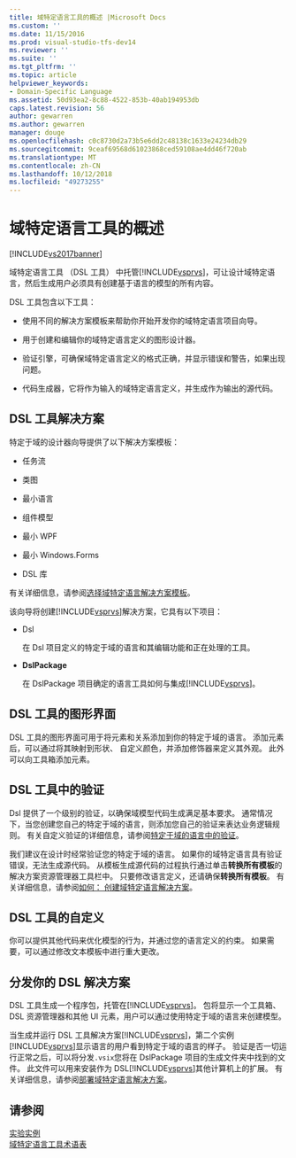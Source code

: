 ```yaml
---
title: 域特定语言工具的概述 |Microsoft Docs
ms.custom: ''
ms.date: 11/15/2016
ms.prod: visual-studio-tfs-dev14
ms.reviewer: ''
ms.suite: ''
ms.tgt_pltfrm: ''
ms.topic: article
helpviewer_keywords:
- Domain-Specific Language
ms.assetid: 50d93ea2-8c88-4522-853b-40ab194953db
caps.latest.revision: 56
author: gewarren
ms.author: gewarren
manager: douge
ms.openlocfilehash: c0c8730d2a73b5e6dd2c48138c1633e24234db29
ms.sourcegitcommit: 9ceaf69568d61023868ced59108ae4dd46f720ab
ms.translationtype: MT
ms.contentlocale: zh-CN
ms.lasthandoff: 10/12/2018
ms.locfileid: "49273255"
---
```

# <a name="overview-of-domain-specific-language-tools"></a>域特定语言工具的概述
[!INCLUDE[vs2017banner](../includes/vs2017banner.md)]

域特定语言工具 （DSL 工具） 中托管[!INCLUDE[vsprvs](../includes/vsprvs-md.md)]，可让设计域特定语言，然后生成用户必须具有创建基于语言的模型的所有内容。  
  
 DSL 工具包含以下工具：  
  
-   使用不同的解决方案模板来帮助你开始开发你的域特定语言项目向导。  
  
-   用于创建和编辑你的域特定语言定义的图形设计器。  
  
-   验证引擎，可确保域特定语言定义的格式正确，并显示错误和警告，如果出现问题。  
  
-   代码生成器，它将作为输入的域特定语言定义，并生成作为输出的源代码。  
  
## <a name="the-dsl-tools-solution"></a>DSL 工具解决方案  
 特定于域的设计器向导提供了以下解决方案模板：  
  
-   任务流  
  
-   类图  
  
-   最小语言  
  
-   组件模型  
  
-   最小 WPF  
  
-   最小 Windows.Forms  
  
-   DSL 库  
  
 有关详细信息，请参阅[选择域特定语言解决方案模板](../modeling/choosing-a-domain-specific-language-solution-template.md)。  
  
 该向导将创建[!INCLUDE[vsprvs](../includes/vsprvs-md.md)]解决方案，它具有以下项目：  
  
-   Dsl  
  
     在 Dsl 项目定义的特定于域的语言和其编辑功能和正在处理的工具。  
  
-   **DslPackage**  
  
     在 DslPackage 项目确定的语言工具如何与集成[!INCLUDE[vsprvs](../includes/vsprvs-md.md)]。  
  
## <a name="the-dsl-tools-graphical-interface"></a>DSL 工具的图形界面  
 DSL 工具的图形界面可用于将元素和关系添加到你的特定于域的语言。 添加元素后，可以通过将其映射到形状、 自定义颜色，并添加修饰器来定义其外观。 此外可以向工具箱添加元素。  
  
## <a name="validation-in-dsl-tools"></a>DSL 工具中的验证  
 Dsl 提供了一个级别的验证，以确保域模型代码生成满足基本要求。 通常情况下，当您创建您自己的特定于域的语言，则添加您自己的验证来表达业务逻辑规则。 有关自定义验证的详细信息，请参阅[特定于域的语言中的验证](../modeling/validation-in-a-domain-specific-language.md)。  
  
 我们建议在设计时经常验证您的特定于域的语言。 如果你的域特定语言具有验证错误，无法生成源代码。 从模板生成源代码的过程执行通过单击**转换所有模板**的解决方案资源管理器工具栏中。 只要修改语言定义，还请确保**转换所有模板**。 有关详细信息，请参阅[如何： 创建域特定语言解决方案](../modeling/how-to-create-a-domain-specific-language-solution.md)。  
  
## <a name="customization-of-dsl-tools"></a>DSL 工具的自定义  
 你可以提供其他代码来优化模型的行为，并通过您的语言定义的约束。 如果需要，可以通过修改文本模板中进行重大更改。  
  
## <a name="distributing-your-dsl-solution"></a>分发你的 DSL 解决方案  
 DSL 工具生成一个程序包，托管在[!INCLUDE[vsprvs](../includes/vsprvs-md.md)]。 包将显示一个工具箱、 DSL 资源管理器和其他 UI 元素，用户可以通过使用特定于域的语言来创建模型。  
  
 当生成并运行 DSL 工具解决方案[!INCLUDE[vsprvs](../includes/vsprvs-md.md)]，第二个实例[!INCLUDE[vsprvs](../includes/vsprvs-md.md)]显示语言的用户看到特定于域的语言的样子。 验证是否一切运行正常之后，可以将分发`.vsix`您将在 DslPackage 项目的生成文件夹中找到的文件。 此文件可以用来安装作为 DSL[!INCLUDE[vsprvs](../includes/vsprvs-md.md)]其他计算机上的扩展。  有关详细信息，请参阅[部署域特定语言解决方案](../modeling/deploying-domain-specific-language-solutions.md)。  
  
## <a name="see-also"></a>请参阅  
 [实验实例](../extensibility/the-experimental-instance.md)   
 [域特定语言工具术语表](http://msdn.microsoft.com/en-us/ca5e84cb-a315-465c-be24-76aa3df276aa)



